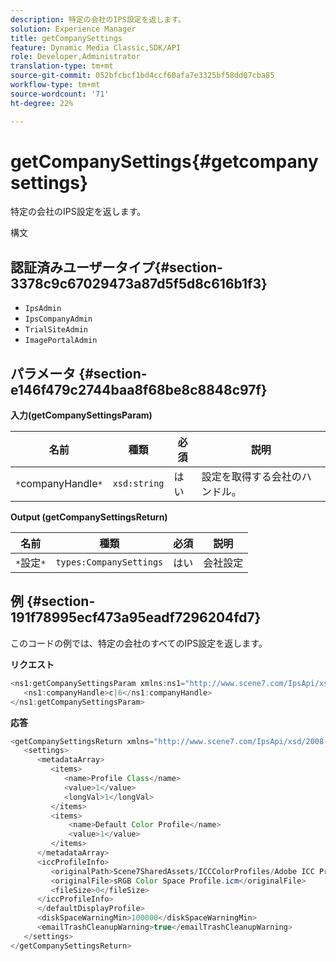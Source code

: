 ```yaml
---
description: 特定の会社のIPS設定を返します。
solution: Experience Manager
title: getCompanySettings
feature: Dynamic Media Classic,SDK/API
role: Developer,Administrator
translation-type: tm+mt
source-git-commit: 052bfcbcf1bd4ccf60afa7e3325bf58dd07cba85
workflow-type: tm+mt
source-wordcount: '71'
ht-degree: 22%

---
```



# getCompanySettings{#getcompanysettings}

特定の会社のIPS設定を返します。

構文

## 認証済みユーザータイプ{#section-3378c9c67029473a87d5f5d8c616b1f3}

* `IpsAdmin`
* `IpsCompanyAdmin`
* `TrialSiteAdmin`
* `ImagePortalAdmin`

## パラメータ {#section-e146f479c2744baa8f68be8c8848c97f}

**入力(getCompanySettingsParam)**

| 名前 | 種類 | 必須 | 説明 |
|---|---|---|---|
| `*`companyHandle`*` | `xsd:string` | はい | 設定を取得する会社のハンドル。 |

**Output (getCompanySettingsReturn)**

| 名前 | 種類 | 必須 | 説明 |
|---|---|---|---|
| `*`設定`*` | `types:CompanySettings` | はい | 会社設定 |

## 例 {#section-191f78995ecf473a95eadf7296204fd7}

このコードの例では、特定の会社のすべてのIPS設定を返します。

**リクエスト**

```java
<ns1:getCompanySettingsParam xmlns:ns1="http://www.scene7.com/IpsApi/xsd/2008-01-15">
   <ns1:companyHandle>c|6</ns1:companyHandle>
</ns1:getCompanySettingsParam>
```

**応答**

```java
<getCompanySettingsReturn xmlns="http://www.scene7.com/IpsApi/xsd/2008-01-15">
   <settings>
      <metadataArray>
         <items>
            <name>Profile Class</name>
            <value>1</value>
            <longVal>1</longVal>
         </items>
         <items>
             <name>Default Color Profile</name>
             <value>1</value>
         </items>
      </metadataArray>
      <iccProfileInfo>
         <originalPath>Scene7SharedAssets/ICCColorProfiles/Adobe ICC Profiles/RGB Profiles/</originalPath>
         <originalFile>sRGB Color Space Profile.icm</originalFile>
         <fileSize>0</fileSize>
      </iccProfileInfo>
      </defaultDisplayProfile>
      <diskSpaceWarningMin>100000</diskSpaceWarningMin>
      <emailTrashCleanupWarning>true</emailTrashCleanupWarning>
   </settings>
</getCompanySettingsReturn>
```

